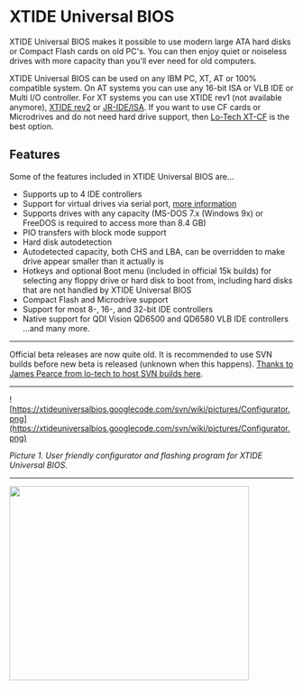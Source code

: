 # XTIDE Universal BIOS #

XTIDE Universal BIOS makes it possible to use modern large ATA hard disks or Compact Flash cards on old PC's. You can then enjoy quiet or noiseless drives with more capacity than you'll ever need for old computers.

XTIDE Universal BIOS can be used on any IBM PC, XT, AT or 100% compatible system. On AT systems you can use any 16-bit ISA or VLB IDE or Multi I/O controller. For XT systems you can use XTIDE rev1 (not available anymore), [XTIDE rev2](http://www.vintage-computer.com/vcforum/showthread.php?29202-XTIDE-Rev2) or [JR-IDE/ISA](https://www.retrotronics.org/home-page/jride/). If you want to use CF cards or Microdrives and do not need hard drive support, then [Lo-Tech XT-CF](http://www.lo-tech.co.uk/) is the best option.


## Features ##

Some of the features included in XTIDE Universal BIOS are...
  * Supports up to 4 IDE controllers
  * Support for virtual drives via serial port, [more information](SerialDrives.md)
  * Supports drives with any capacity (MS-DOS 7.x (Windows 9x) or FreeDOS is required to access more than 8.4 GB)
  * PIO transfers with block mode support
  * Hard disk autodetection
  * Autodetected capacity, both CHS and LBA, can be overridden to make drive appear smaller than it actually is
  * Hotkeys and optional Boot menu (included in official 15k builds) for selecting any floppy drive or hard disk to boot from, including hard disks that are not handled by XTIDE Universal BIOS
  * Compact Flash and Microdrive support
  * Support for most 8-, 16-, and 32-bit IDE controllers
  * Native support for QDI Vision QD6500 and QD6580 VLB IDE controllers
...and many more.


---


Official beta releases are now quite old. It is recommended to use SVN builds before new beta is released (unknown when this happens). [Thanks to James Pearce from lo-tech to host SVN builds here](http://www.lo-tech.co.uk/wiki/XTIDE_Universal_BIOS).


---



![https://xtideuniversalbios.googlecode.com/svn/wiki/pictures/Configurator.png](https://xtideuniversalbios.googlecode.com/svn/wiki/pictures/Configurator.png)

_Picture 1. User friendly configurator and flashing program for XTIDE Universal BIOS._


---


<a href='http://www.youtube.com/watch?feature=player_embedded&v=f-IL4NkPle0' target='_blank'><img src='http://img.youtube.com/vi/f-IL4NkPle0/0.jpg' width='425' height=344 /></a>

